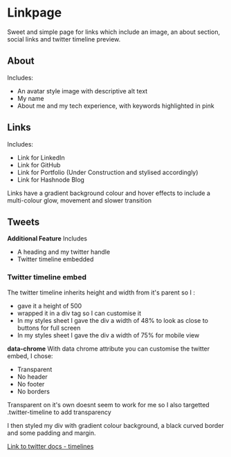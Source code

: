 # Linkpage
Sweet and simple page for links which include an image, an about section, social links and twitter timeline preview.

## About
Includes: 
- An avatar style image with descriptive alt text
- My name
- About me and my tech experience, with keywords highlighted in pink

## Links
Includes: 
- Link for LinkedIn
- Link for GitHub
- Link for Portfolio (Under Construction and stylised accordingly)
- Link for Hashnode Blog

Links have a gradient background colour and hover effects to include a multi-colour glow, movement and slower transition

## Tweets
**Additional Feature**
Includes 
- A heading and my twitter handle
- Twitter timeline embedded

### Twitter timeline embed
The twitter timeline inherits height and width from it's parent so I :

- gave it a height of 500 
- wrapped it in a div tag so I can customise it
- In my styles sheet I gave the div a width of 48% to look as close to buttons for full screen
- In my styles sheet I gave the div a width of 75% for mobile view

**data-chrome**
With data chrome attribute you can customise the twitter embed, I chose:

- Transparent
- No header
- No footer
- No borders

Transparent on it's own doesnt seem to work for me so I also targetted .twitter-timeline to add transparency

I then styled my div with gradient colour background, a black curved border and some padding and margin.


[Link to twitter docs - timelines](https://developer.twitter.com/en/docs/twitter-for-websites/timelines/overview)



